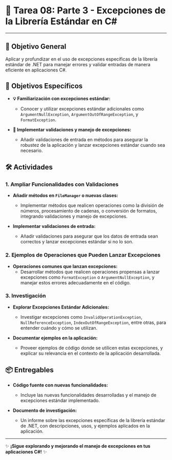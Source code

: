 # 📝 Tarea 08: Parte 3 - Excepciones de la Librería Estándar en C#
---

## 🎯 Objetivo General
Aplicar y profundizar en el uso de excepciones específicas de la librería estándar de .NET para manejar errores y validar entradas de manera eficiente en aplicaciones C#.

## 📌 Objetivos Específicos
- **💡 Familiarización con excepciones estándar:**
  - Conocer y utilizar excepciones estándar adicionales como `ArgumentNullException`, `ArgumentOutOfRangeException`, y `FormatException`.
  
- **🔧 Implementar validaciones y manejo de excepciones:**
  - Añadir validaciones de entrada en métodos para asegurar la robustez de la aplicación y lanzar excepciones estándar cuando sea necesario.

## 🛠️ Actividades

### 1. Ampliar Funcionalidades con Validaciones
- **Añadir métodos en `FileManager` o nuevas clases:**
  - Implementar métodos que realicen operaciones como la división de números, procesamiento de cadenas, o conversión de formatos, integrando validaciones y manejo de excepciones.

- **Implementar validaciones de entrada:**
  - Añadir validaciones para asegurar que los datos de entrada sean correctos y lanzar excepciones estándar si no lo son.

### 2. Ejemplos de Operaciones que Pueden Lanzar Excepciones
- **Operaciones comunes que lanzan excepciones:**
  - Desarrollar métodos que realicen operaciones propensas a lanzar excepciones como `FormatException` o `ArgumentNullException`, y manejar estos errores adecuadamente en el código.

### 3. Investigación
- **Explorar Excepciones Estándar Adicionales:**
  - Investigar excepciones como `InvalidOperationException`, `NullReferenceException`, `IndexOutOfRangeException`, entre otras, para entender cuándo y cómo se utilizan.
  
- **Documentar ejemplos en la aplicación:**
  - Proveer ejemplos de código donde se utilicen estas excepciones, y explicar su relevancia en el contexto de la aplicación desarrollada.

## 📦 Entregables
- **Código fuente con nuevas funcionalidades:**
  - Incluye las nuevas funcionalidades desarrolladas y el manejo de excepciones estándar implementado.
  
- **Documento de investigación:**
  - Un informe sobre las excepciones específicas de la librería estándar de .NET, con descripciones, usos, y ejemplos aplicados en la aplicación.

---
✨ **¡Sigue explorando y mejorando el manejo de excepciones en tus aplicaciones C#!** ✨
